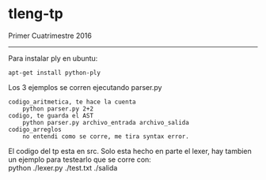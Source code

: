 # tleng-tp
Primer Cuatrimestre 2016

----------------------------------

Para instalar ply en ubuntu:

	apt-get install python-ply

Los 3 ejemplos se corren ejecutando parser.py

	codigo_aritmetica, te hace la cuenta
		python parser.py 2+2
	codigo, te guarda el AST
		python parser.py archivo_entrada archivo_salida
	codigo_arreglos
		no entendi como se corre, me tira syntax error.

El codigo del tp esta en src. Solo esta hecho en parte el lexer, hay tambien un ejemplo para testearlo que se corre con:	
	python ./lexer.py ./test.txt ./salida

